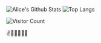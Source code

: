 
![Alice's Github Stats](https://github-readme-stats.vercel.app/api?username=wheresalice&count_private=true&show_icons=true&include_all_commits=true)
![Top Langs](https://github-readme-stats.vercel.app/api/top-langs/?username=wheresalice&hide=CSS,HTML,SCSS,Ruby&layout=compact)

![Visitor Count](https://profile-counter.glitch.me/wheresalice/count.svg)

✌️💜🌈🍄🌻🙏
